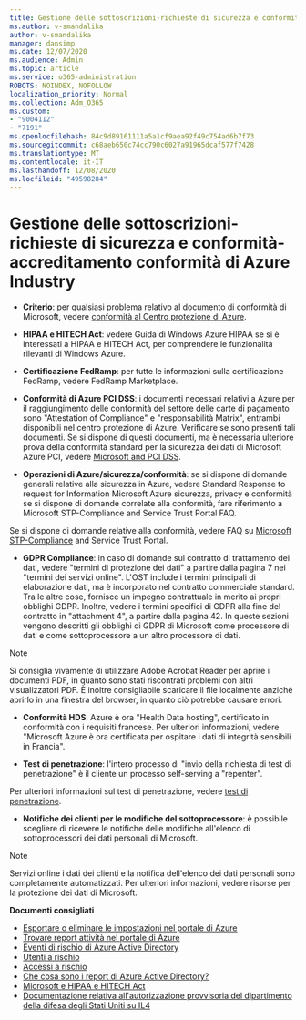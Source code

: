 ```yaml
---
title: Gestione delle sottoscrizioni-richieste di sicurezza e conformità-accreditamento conformità di Azure Industry
ms.author: v-smandalika
author: v-smandalika
manager: dansimp
ms.date: 12/07/2020
ms.audience: Admin
ms.topic: article
ms.service: o365-administration
ROBOTS: NOINDEX, NOFOLLOW
localization_priority: Normal
ms.collection: Adm_O365
ms.custom:
- "9004112"
- "7191"
ms.openlocfilehash: 84c9d89161111a5a1cf9aea92f49c754ad6b7f73
ms.sourcegitcommit: c68aeb650c74cc790c6027a91965dcaf577f7428
ms.translationtype: MT
ms.contentlocale: it-IT
ms.lasthandoff: 12/08/2020
ms.locfileid: "49598284"
---
```

# <a name="subscription-management---security-and-compliance-requests---azure-industry-compliance-accreditation"></a>Gestione delle sottoscrizioni-richieste di sicurezza e conformità-accreditamento conformità di Azure Industry

- **Criterio**: per qualsiasi problema relativo al documento di conformità di Microsoft, vedere [conformità al Centro protezione di Azure](https://docs.microsoft.com/compliance/regulatory/offering-SOC).

- **HIPAA e HITECH Act**: vedere Guida di Windows Azure HIPAA se si è interessati a HIPAA e HITECH Act, per comprendere le funzionalità rilevanti di Windows Azure.

- **Certificazione FedRamp**: per tutte le informazioni sulla certificazione FedRamp, vedere FedRamp Marketplace.

- **Conformità di Azure PCI DSS**: i documenti necessari relativi a Azure per il raggiungimento delle conformità del settore delle carte di pagamento sono "Attestation of Compliance" e "responsabilità Matrix", entrambi disponibili nel centro protezione di Azure. Verificare se sono presenti tali documenti. Se si dispone di questi documenti, ma è necessaria ulteriore prova della conformità standard per la sicurezza dei dati di Microsoft Azure PCI, vedere [Microsoft and PCI DSS](https://docs.microsoft.com/compliance/regulatory/offering-PCI-DSS).

- **Operazioni di Azure/sicurezza/conformità**: se si dispone di domande generali relative alla sicurezza in Azure, vedere Standard Response to request for Information Microsoft Azure sicurezza, privacy e conformità se si dispone di domande correlate alla conformità, fare riferimento a Microsoft STP-Compliance and Service Trust Portal FAQ.

Se si dispone di domande relative alla conformità, vedere FAQ su [Microsoft STP-Compliance](https://www.microsoft.com/trust-center/compliance/compliance-overview) and Service Trust Portal.

- **GDPR Compliance**: in caso di domande sul contratto di trattamento dei dati, vedere "termini di protezione dei dati" a partire dalla pagina 7 nei "termini dei servizi online". L'OST include i termini principali di elaborazione dati, ma è incorporato nel contratto commerciale standard. Tra le altre cose, fornisce un impegno contrattuale in merito ai propri obblighi GDPR. Inoltre, vedere i termini specifici di GDPR alla fine del contratto in "attachment 4", a partire dalla pagina 42. In queste sezioni vengono descritti gli obblighi di GDPR di Microsoft come processore di dati e come sottoprocessore a un altro processore di dati.

> [!NOTE]
> Si consiglia vivamente di utilizzare Adobe Acrobat Reader per aprire i documenti PDF, in quanto sono stati riscontrati problemi con altri visualizzatori PDF. È inoltre consigliabile scaricare il file localmente anziché aprirlo in una finestra del browser, in quanto ciò potrebbe causare errori.

- **Conformità HDS**: Azure è ora "Health Data hosting", certificato in conformità con i requisiti francese. Per ulteriori informazioni, vedere "Microsoft Azure è ora certificata per ospitare i dati di integrità sensibili in Francia".

- **Test di penetrazione**: l'intero processo di "invio della richiesta di test di penetrazione" è il cliente un processo self-serving a "repenter".

Per ulteriori informazioni sul test di penetrazione, vedere [test di penetrazione](https://docs.microsoft.com/azure/security/fundamentals/pen-testing).

- **Notifiche dei clienti per le modifiche del sottoprocessore**: è possibile scegliere di ricevere le notifiche delle modifiche all'elenco di sottoprocessori dei dati personali di Microsoft.

> [!NOTE]
> Servizi online i dati dei clienti e la notifica dell'elenco dei dati personali sono completamente automatizzati. Per ulteriori informazioni, vedere risorse per la protezione dei dati di Microsoft.

**Documenti consigliati**

- [Esportare o eliminare le impostazioni nel portale di Azure](https://docs.microsoft.com/azure/azure-portal/set-preferences)
- [Trovare report attività nel portale di Azure](https://docs.microsoft.com/azure/active-directory/reports-monitoring/howto-find-activity-reports)
- [Eventi di rischio di Azure Active Directory](https://docs.microsoft.com/azure/active-directory/identity-protection/overview-identity-protection)
- [Utenti a rischio](https://docs.microsoft.com/azure/active-directory/identity-protection/overview-identity-protection)
- [Accessi a rischio](https://docs.microsoft.com/azure/active-directory/identity-protection/overview-identity-protection)
- [Che cosa sono i report di Azure Active Directory?](https://docs.microsoft.com/azure/active-directory/reports-monitoring/overview-reports)
- [Microsoft e HIPAA e HITECH Act](https://docs.microsoft.com/compliance/regulatory/offering-hipaa-hitech)
- [Documentazione relativa all'autorizzazione provvisoria del dipartimento della difesa degli Stati Uniti su IL4](https://docs.microsoft.com/compliance/regulatory/offering-DoD-DISA-L2-L4-L5)













